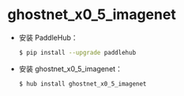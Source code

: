 # ghostnet_x0_5_imagenet
* 安装 PaddleHub：

    ```bash
    $ pip install --upgrade paddlehub
    ```

* 安装 ghostnet_x0_5_imagenet：

    ```bash
    $ hub install ghostnet_x0_5_imagenet
    ```
